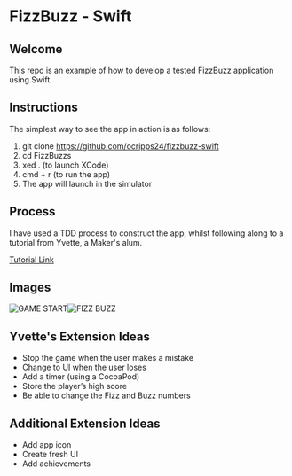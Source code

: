 # FizzBuzz - Swift

## Welcome

This repo is an example of how to develop a tested FizzBuzz application using Swift.

## Instructions

The simplest way to see the app in action is as follows:
1. git clone https://github.com/ocripps24/fizzbuzz-swift
2. cd FizzBuzzs
3. xed . (to launch XCode)
4. cmd + r (to run the app)
5. The app will launch in the simulator

## Process

I have used a TDD process to construct the app, whilst following along to a tutorial from Yvette, a Maker's alum.

[Tutorial Link](https://medium.com/@ynzc/getting-started-with-tdd-in-swift-2fab3e07204b)

## Images

![GAME START](https://imgur.com/TYzfynw.png)![FIZZ BUZZ](https://imgur.com/weMWbnO.png)

## Yvette's Extension Ideas

* Stop the game when the user makes a mistake
* Change to UI when the user loses
* Add a timer (using a CocoaPod)
* Store the player’s high score
* Be able to change the Fizz and Buzz numbers

## Additional Extension Ideas

* Add app icon
* Create fresh UI
* Add achievements
